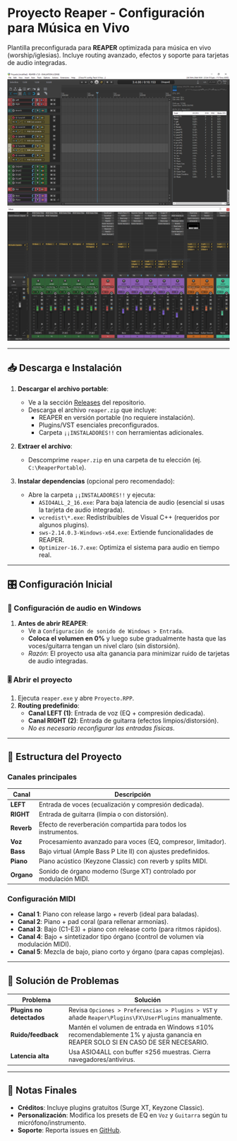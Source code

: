 # Proyecto Reaper - Configuración para Música en Vivo

Plantilla preconfigurada para **REAPER** optimizada para música en vivo (worship/iglesias). Incluye routing avanzado, efectos y soporte para tarjetas de audio integradas.

![screenshot1](https://github.com/llromerorr/control-de-audio-iglesia/blob/87e4ada81bd2e3ff7bbf13c63bfc9442ac19cf7d/screenshots/screenshot1.PNG)
![screenshot1](https://github.com/llromerorr/control-de-audio-iglesia/blob/87e4ada81bd2e3ff7bbf13c63bfc9442ac19cf7d/screenshots/screenshot2.PNG)

---

## 📥 Descarga e Instalación

1. **Descargar el archivo portable**:
   - Ve a la sección [Releases](https://github.com/tu-usuario/tu-repositorio/releases) del repositorio.
   - Descarga el archivo `reaper.zip` que incluye:
     - REAPER en versión portable (no requiere instalación).
     - Plugins/VST esenciales preconfigurados.
     - Carpeta `¡¡INSTALADORES!!` con herramientas adicionales.

2. **Extraer el archivo**:
   - Descomprime `reaper.zip` en una carpeta de tu elección (ej. `C:\ReaperPortable`).

3. **Instalar dependencias** (opcional pero recomendado):
   - Abre la carpeta `¡¡INSTALADORES!!` y ejecuta:
     - `ASIO4ALL_2_16.exe`: Para baja latencia de audio (esencial si usas la tarjeta de audio integrada).
     - `vcredist\*.exe`: Redistribuibles de Visual C++ (requeridos por algunos plugins).
     - `sws-2.14.0.3-Windows-x64.exe`: Extiende funcionalidades de REAPER.
     - `Optimizer-16.7.exe`: Optimiza el sistema para audio en tiempo real.

---

## 🎛️ Configuración Inicial

### 🔌 Configuración de audio en Windows
1. **Antes de abrir REAPER**:
   - Ve a `Configuración de sonido de Windows > Entrada`.
   - **Coloca el volumen en 0%** y luego sube gradualmente hasta que las voces/guitarra tengan un nivel claro (sin distorsión).
   - *Razón*: El proyecto usa alta ganancia para minimizar ruido de tarjetas de audio integradas.

### 🎚️ Abrir el proyecto
1. Ejecuta `reaper.exe` y abre `Proyecto.RPP`.
2. **Routing predefinido**:
   - **Canal LEFT (1)**: Entrada de voz (EQ + compresión dedicada).
   - **Canal RIGHT (2)**: Entrada de guitarra (efectos limpios/distorsión).
   - *No es necesario reconfigurar las entradas físicas*.

---

## 🎹 Estructura del Proyecto

### Canales principales
| Canal         | Descripción                                                                 |
|---------------|-----------------------------------------------------------------------------|
| **LEFT**      | Entrada de voces (ecualización y compresión dedicada).                     |
| **RIGHT**     | Entrada de guitarra (limpia o con distorsión).                             |
| **Reverb**    | Efecto de reverberación compartida para todos los instrumentos.            |
| **Voz**       | Procesamiento avanzado para voces (EQ, compresor, limitador).              |
| **Bass**      | Bajo virtual (Ample Bass P Lite II) con ajustes predefinidos.              |
| **Piano**     | Piano acústico (Keyzone Classic) con reverb y splits MIDI.                 |
| **Organo**    | Sonido de órgano moderno (Surge XT) controlado por modulación MIDI.        |

### Configuración MIDI
- **Canal 1**: Piano con release largo + reverb (ideal para baladas).
- **Canal 2**: Piano + pad coral (para rellenar armonías).
- **Canal 3**: Bajo (C1-E3) + piano con release corto (para ritmos rápidos).
- **Canal 4**: Bajo + sintetizador tipo órgano (control de volumen vía modulación MIDI).
- **Canal 5**: Mezcla de bajo, piano corto y órgano (para capas complejas).

---

## 🔧 Solución de Problemas

| Problema               | Solución                                                                 |
|------------------------|--------------------------------------------------------------------------|
| **Plugins no detectados** | Revisa `Opciones > Preferencias > Plugins > VST` y añade `Reaper\Plugins\FX\UserPlugins` manualmente. |
| **Ruido/feedback**      | Mantén el volumen de entrada en Windows ≤10% recomendablemente 1% y ajusta ganancia en REAPER SOLO SI EN CASO DE SER NECESARIO. |
| **Latencia alta**       | Usa ASIO4ALL con buffer ≤256 muestras. Cierra navegadores/antivirus.     |

---

## 📌 Notas Finales
- **Créditos**: Incluye plugins gratuitos (Surge XT, Keyzone Classic).
- **Personalización**: Modifica los presets de EQ en `Voz` y `Guitarra` según tu micrófono/instrumento.
- **Soporte**: Reporta issues en [GitHub](https://github.com/llromerorr/control-de-audio-iglesia).
